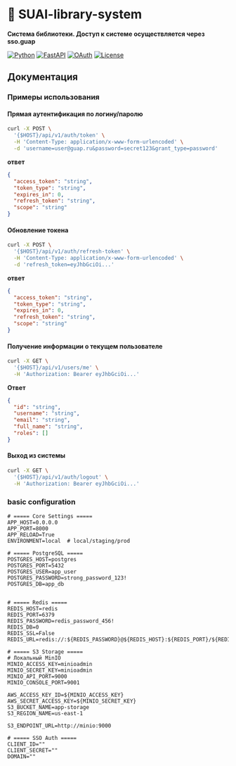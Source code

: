 # 🚀 SUAI-library-system

**Система библиотеки. Доступ к системе осуществляется через sso.guap**

[![Python](https://img.shields.io/badge/Python-3.10+-blue?logo=python)](https://www.python.org/)
[![FastAPI](https://img.shields.io/badge/FastAPI-0.95+-green?logo=fastapi)](https://fastapi.tiangolo.com/)
[![OAuth](https://img.shields.io/badge/OAuth_2.0-✓-yellow)](https://oauth.net/2/)
[![License](https://img.shields.io/badge/License-MIT-red)](https://opensource.org/licenses/MIT)

## Документация

### Примеры использования

#### Прямая аутентификация по логину/паролю

```bash
curl -X POST \
  '{$HOST}/api/v1/auth/token' \
  -H 'Content-Type: application/x-www-form-urlencoded' \
  -d 'username=user@guap.ru&password=secret123&grant_type=password'
```

**ответ**

```json
{
  "access_token": "string",
  "token_type": "string",
  "expires_in": 0,
  "refresh_token": "string",
  "scope": "string"
}
```

#### Обновление токена

```bash
curl -X POST \
  '{$HOST}/api/v1/auth/refresh-token' \
  -H 'Content-Type: application/x-www-form-urlencoded' \
  -d 'refresh_token=eyJhbGciOi...'
```

**ответ**

```json
{
  "access_token": "string",
  "token_type": "string",
  "expires_in": 0,
  "refresh_token": "string",
  "scope": "string"
}
```

#### Получение информации о текущем пользователе

```bash
curl -X GET \
  '{$HOST}/api/v1/users/me' \
  -H 'Authorization: Bearer eyJhbGciOi...'
```

**Ответ**

```json
{
  "id": "string",
  "username": "string",
  "email": "string",
  "full_name": "string",
  "roles": []
}
```

#### Выход из системы

```bash
curl -X GET \
  '{$HOST}/api/v1/auth/logout' \
  -H 'Authorization: Bearer eyJhbGciOi...'
  ```

### basic configuration

```.env
# ===== Core Settings =====
APP_HOST=0.0.0.0
APP_PORT=8000
APP_RELOAD=True
ENVIRONMENT=local  # local/staging/prod

# ===== PostgreSQL =====
POSTGRES_HOST=postgres
POSTGRES_PORT=5432
POSTGRES_USER=app_user
POSTGRES_PASSWORD=strong_password_123!
POSTGRES_DB=app_db


# ===== Redis =====
REDIS_HOST=redis
REDIS_PORT=6379
REDIS_PASSWORD=redis_password_456!
REDIS_DB=0
REDIS_SSL=False
REDIS_URL=redis://:${REDIS_PASSWORD}@${REDIS_HOST}:${REDIS_PORT}/${REDIS_DB}

# ===== S3 Storage =====
# Локальный MinIO
MINIO_ACCESS_KEY=minioadmin
MINIO_SECRET_KEY=minioadmin
MINIO_API_PORT=9000
MINIO_CONSOLE_PORT=9001

AWS_ACCESS_KEY_ID=${MINIO_ACCESS_KEY}
AWS_SECRET_ACCESS_KEY=${MINIO_SECRET_KEY}
S3_BUCKET_NAME=app-storage
S3_REGION_NAME=us-east-1

S3_ENDPOINT_URL=http://minio:9000

# ===== SSO Auth =====
CLIENT_ID=""
CLIENT_SECRET=""
DOMAIN=""

```
